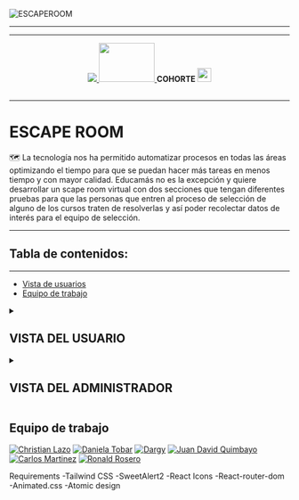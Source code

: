 
![ESCAPEROOM](https://user-images.githubusercontent.com/90289472/172017557-e1a80004-ff34-4190-ae28-045552db9831.png)


___
___

<p align="center">
  <a href="https://educamas.com.co/" target="_blank">
    <img src="https://process.filestackapi.com/resize=width:300,height:100,fit:max/quality=value:90/XCJiXIchRDmj0ORyMCRv" />
  </a>
   <a href="https://simplom.co" target="_blank">
    <img src="https://simplon.co/images/logo.svg" width="100" height="70" />
  </a> <strong>COHORTE </strong>
  <img src="https://openclipart.org/download/275234/4_Row.svg" width=25 height=25" >
</p>
<p align="center"> 
<img src="docs/linea.gif" width="100%" height="2px" >
</p>

___

<h1> 
 ESCAPE ROOM
</h1>
<P>🗺️ La tecnología nos ha permitido automatizar procesos en todas las áreas optimizando el tiempo para que se puedan hacer más tareas en menos tiempo y con mayor calidad. Educamás no es la excepción y quiere desarrollar un scape room virtual con dos secciones que tengan diferentes pruebas para que las personas que entren al proceso de selección de alguno de los cursos traten de resolverlas y así poder recolectar datos de interés para el equipo de selección. </P> 
                                                   
 ___

 ## Tabla de contenidos:
---

- [Vista de usuarios](#vista-usuario)
- [Equipo de trabajo](#equipo-de-trabajo)                                                  

                                                   
                                                   
<details>      
                                                   <summary> <h2> VISTA DEL USUARIO </h2></summary>

## Vista usuario
       
 ___
                                                   
<h2> 
 Login
</h2>
                                

 ![LOGIN](https://user-images.githubusercontent.com/90289472/172024573-48f4d473-33a5-406f-becf-0d8014718876.png)                                                  
 ___
</details>
                                                   
<details>
                                                   <summary> <h2> VISTA DEL ADMINISTRADOR </h2></summary>
       
 ___
                                                   
<h2> 
 Tabla de usuarios 
</h2>
                                
![USUARIOS](https://user-images.githubusercontent.com/90289472/172026157-6a788331-6e28-4275-878a-8db7283d85c7.png)
                                                
 ___
                                                                                                
<h2> 
 Tabla de preguntas
</h2>
                                
 ![preguntas](https://user-images.githubusercontent.com/90289472/172026614-7c951609-0daf-41f7-b34d-f09d0d36ea97.png)
                                        
 ___
                                                                                                
<h2> 
 Tabla del administrdor
</h2>
                                
 ![ADMIN(1)](https://user-images.githubusercontent.com/90289472/172026837-4a4dd97b-4bb6-4154-afda-87774089b638.png)


                                        
 ___                                                 
                                                   
                                                   
</details>

<h2> 
 
</h2>

## Equipo de trabajo                                                   
                                                   
[![Christian Lazo](https://avatars.githubusercontent.com/u/61626114?size=60)](https://github.com/christianlazo2020) [![Daniela Tobar](https://avatars.githubusercontent.com/u/88946723?size=60)](https://github.com/DanielaTob) [![Dargy](https://avatars.githubusercontent.com/u/90289472?size=60)](https://github.com/DargyJML) [![Juan David Quimbayo](https://avatars.githubusercontent.com/u/74111185?size=60)](https://github.com/JDQN) [![Carlos Martinez](https://avatars.githubusercontent.com/u/61025448?size=60)](https://github.com/marvintt) [![Ronald Rosero](https://avatars.githubusercontent.com/u/15052701?size=60)](https://github.com/Ronrook)
                                                   
Requirements
-Tailwind CSS
-SweetAlert2
-React Icons 
-React-router-dom
-Animated.css
-Atomic design


